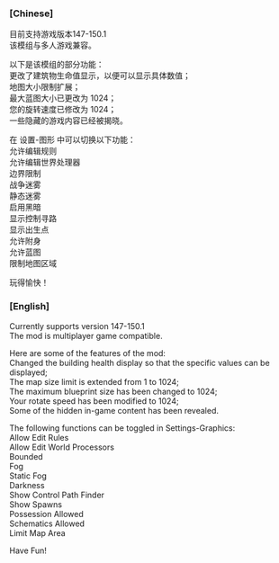### [Chinese]
目前支持游戏版本147-150.1  
该模组与多人游戏兼容。

以下是该模组的部分功能：  
更改了建筑物生命值显示，以便可以显示具体数值；  
地图大小限制扩展；  
最大蓝图大小已更改为 1024；  
您的旋转速度已修改为 1024；  
一些隐藏的游戏内容已经被揭晓。  

在 设置-图形 中可以切换以下功能：  
允许编辑规则  
允许编辑世界处理器  
边界限制  
战争迷雾  
静态迷雾  
启用黑暗  
显示控制寻路  
显示出生点  
允许附身  
允许蓝图  
限制地图区域

玩得愉快！

### [English]
Currently supports version 147-150.1  
The mod is multiplayer game compatible.

Here are some of the features of the mod:  
Changed the building health display so that the specific values can be displayed;  
The map size limit is extended from 1 to 1024;  
The maximum blueprint size has been changed to 1024;  
Your rotate speed has been modified to 1024;  
Some of the hidden in-game content has been revealed.

The following functions can be toggled in Settings-Graphics:  
Allow Edit Rules  
Allow Edit World Processors  
Bounded  
Fog  
Static Fog  
Darkness  
Show Control Path Finder  
Show Spawns  
Possession Allowed  
Schematics Allowed  
Limit Map Area

Have Fun!